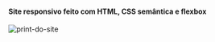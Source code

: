 #### Site responsivo feito com HTML, CSS semântica e  flexbox

<img src="imagemdosite.png" alt="print-do-site">
